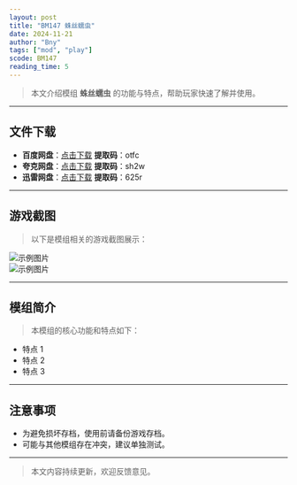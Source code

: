 ```yaml
---
layout: post
title: "BM147 蛛丝蠕虫"
date: 2024-11-21
author: "Bny"
tags: ["mod", "play"]
scode: BM147
reading_time: 5
---
```


> 本文介绍模组 **蛛丝蠕虫** 的功能与特点，帮助玩家快速了解并使用。

---





## 文件下载
- **百度网盘**：[点击下载](https://pan.baidu.com/s/1Up3bPq-qoOpXi2o9E9Ja8Q?pwd=otfc)  **提取码**：otfc  
- **夸克网盘**：[点击下载](https://pan.quark.cn/s/c3371765a03b?pwd=sh2w)  **提取码**：sh2w  
- **迅雷网盘**：[点击下载](https://pan.xunlei.com/s/VOCCbg-jC9p9X5MA-wNlTZXyA1?pwd=625r)  **提取码**：625r  

---

## 游戏截图
> 以下是模组相关的游戏截图展示：

![示例图片](https://example.com/screenshot1.jpg)  
![示例图片](https://example.com/screenshot2.jpg)

---

## 模组简介
> 本模组的核心功能和特点如下：
- 特点 1
- 特点 2
- 特点 3

---

## 注意事项
- 为避免损坏存档，使用前请备份游戏存档。
- 可能与其他模组存在冲突，建议单独测试。

---

> 本文内容持续更新，欢迎反馈意见。
